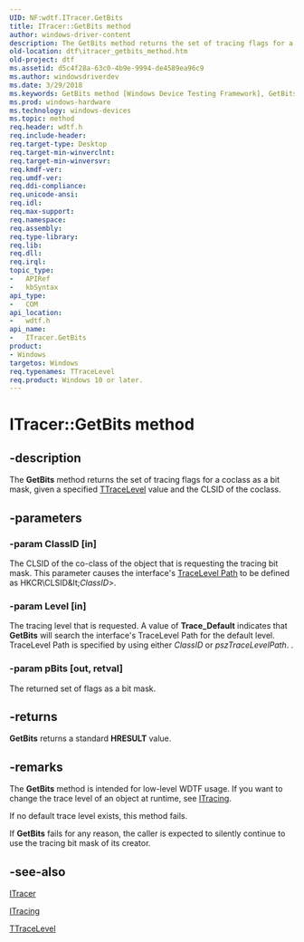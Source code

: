 ```yaml
---
UID: NF:wdtf.ITracer.GetBits
title: ITracer::GetBits method
author: windows-driver-content
description: The GetBits method returns the set of tracing flags for a coclass as a bit mask, given a specified TTraceLevel value and the CLSID of the coclass.
old-location: dtf\itracer_getbits_method.htm
old-project: dtf
ms.assetid: d5c4f28a-63c0-4b9e-9994-de4589ea96c9
ms.author: windowsdriverdev
ms.date: 3/29/2018
ms.keywords: GetBits method [Windows Device Testing Framework], GetBits method [Windows Device Testing Framework], ITracer interface, GetBits,ITracer.GetBits, ITracer, ITracer interface [Windows Device Testing Framework], GetBits method, ITracer::GetBits, ITracer_80af4d1b-1fed-4775-83c6-4b7bee53b4a0.xml, dtf.itracer_getbits_method, wdtf/ITracer::GetBits
ms.prod: windows-hardware
ms.technology: windows-devices
ms.topic: method
req.header: wdtf.h
req.include-header: 
req.target-type: Desktop
req.target-min-winverclnt: 
req.target-min-winversvr: 
req.kmdf-ver: 
req.umdf-ver: 
req.ddi-compliance: 
req.unicode-ansi: 
req.idl: 
req.max-support: 
req.namespace: 
req.assembly: 
req.type-library: 
req.lib: 
req.dll: 
req.irql: 
topic_type:
-	APIRef
-	kbSyntax
api_type:
-	COM
api_location:
-	wdtf.h
api_name:
-	ITracer.GetBits
product:
- Windows
targetos: Windows
req.typenames: TTraceLevel
req.product: Windows 10 or later.
---
```


# ITracer::GetBits method


## -description


The <b>GetBits</b> method returns the set of tracing flags for a coclass as a bit mask, given a specified <a href="https://msdn.microsoft.com/library/windows/hardware/ff539616">TTraceLevel</a> value and the CLSID of the coclass.


## -parameters




### -param ClassID [in]

The CLSID of the co-class of the object that is requesting the tracing bit mask. This parameter causes the interface's <a href="https://msdn.microsoft.com/410fd5b5-cce0-47fe-92c1-5bbd9374a176">TraceLevel Path</a> to be defined as HKCR\CLSID\&lt;<i>ClassID</i>&gt;.


### -param Level [in]

The tracing level that is requested. A value of <b>Trace_Default</b> indicates that <b>GetBits</b> will search the interface's TraceLevel Path for the default level. TraceLevel Path is specified by using either <i>ClassID</i> or <i>pszTraceLevelPath</i>. .


### -param pBits [out, retval]

The returned set of flags as a bit mask.


## -returns



<b>GetBits</b> returns a standard <b>HRESULT</b> value.




## -remarks



The <b>GetBits</b> method is intended for low-level WDTF usage. If you want to change the trace level of an object at runtime, see <a href="https://msdn.microsoft.com/library/windows/hardware/ff539519">ITracing</a>.

If no default trace level exists, this method fails.

If <b>GetBits</b> fails for any reason, the caller is expected to silently continue to use the tracing bit mask of its creator.




## -see-also




<a href="https://msdn.microsoft.com/library/windows/hardware/ff539512">ITracer</a>



<a href="https://msdn.microsoft.com/library/windows/hardware/ff539519">ITracing</a>



<a href="https://msdn.microsoft.com/library/windows/hardware/ff539616">TTraceLevel</a>
 

 

